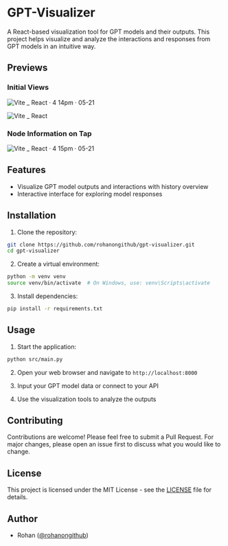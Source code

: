 # GPT-Visualizer

A React-based visualization tool for GPT models and their outputs. This project helps visualize and analyze the interactions and responses from GPT models in an intuitive way.

## Previews
### Initial Views
![Vite _ React · 4 14pm · 05-21](https://github.com/user-attachments/assets/9649af74-66d4-4cab-8816-4e90e5a7f0d1)

![Vite _ React](https://github.com/user-attachments/assets/147bbb23-afd2-4551-a24e-c149afd902df)

### Node Information on Tap
![Vite _ React · 4 15pm · 05-21](https://github.com/user-attachments/assets/564df942-a738-4edc-94de-f4a9fa05cdfb)


## Features

- Visualize GPT model outputs and interactions with history overview
- Interactive interface for exploring model responses


## Installation

1. Clone the repository:
```bash
git clone https://github.com/rohanongithub/gpt-visualizer.git
cd gpt-visualizer
```

2. Create a virtual environment:
```bash
python -m venv venv
source venv/bin/activate  # On Windows, use: venv\Scripts\activate
```

3. Install dependencies:
```bash
pip install -r requirements.txt
```

## Usage

1. Start the application:
```bash
python src/main.py
```

2. Open your web browser and navigate to `http://localhost:8000`

3. Input your GPT model data or connect to your API

4. Use the visualization tools to analyze the outputs

## Contributing

Contributions are welcome! Please feel free to submit a Pull Request. For major changes, please open an issue first to discuss what you would like to change.

## License

This project is licensed under the MIT License - see the [LICENSE](LICENSE) file for details.

## Author

- Rohan ([@rohanongithub](https://github.com/rohanongithub))
